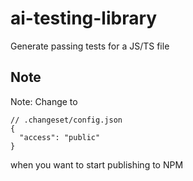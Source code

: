 # ai-testing-library

Generate passing tests for a JS/TS file

## Note

Note: Change to
```
// .changeset/config.json
{
  "access": "public"
}
```
when you want to start publishing to NPM
